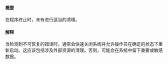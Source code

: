 #### 概要
在程序终止时，未有进行适当的清理。

#### 解释
当检测到不可恢复的错误时，通常会快速关闭系统并允许操作员在确定的状态下重新启动。这应该包括涉及外部资源的清理。否则，可能会在系统中留下重要或敏感数据。
